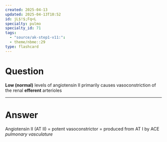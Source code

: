 ```yaml
---
created: 2025-04-13
updated: 2025-04-13T10:52
id: jL$!$;Fq<L
specialty: pulmo
specialty_id: 71
tags:
  - "source/ak-step1-v11:": 
  - theme/nbme::29
type: flashcard
---
```


# Question
**Low (normal)** levels of angiotensin II primarily causes vasoconstriction of the renal **efferent** arterioles

---

# Answer
Angiotensin II (AT II) = potent vasoconstrictor = produced from AT I by ACE *pulmonary vasculature*